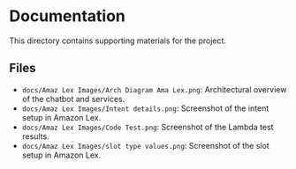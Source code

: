 # Documentation

This directory contains supporting materials for the project.

## Files
- `docs/Amaz Lex Images/Arch Diagram Ama Lex.png`: Architectural overview of the chatbot and services.
- `docs/Amaz Lex Images/Intent details.png`: Screenshot of the intent setup in Amazon Lex.
- `docs/Amaz Lex Images/Code Test.png`: Screenshot of the Lambda test results.
- `docs/Amaz Lex Images/slot type values.png`: Screenshot of the slot setup in Amazon Lex.
